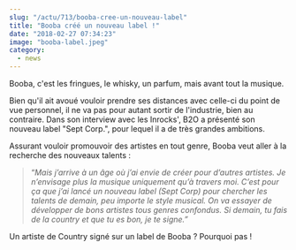 ```yaml
--- 
slug: "/actu/713/booba-cree-un-nouveau-label"
title: "Booba créé un nouveau label !"
date: "2018-02-27 07:34:23"
image: "booba-label.jpeg"
category:
  - news
---
```

<p>Booba, c'est les fringues, le whisky, un parfum, mais avant tout la musique.</p>

<p>Bien qu'il ait avoué vouloir prendre ses distances avec celle-ci du point de vue personnel, il ne va pas pour autant sortir de l'industrie, bien au contraire. Dans son interview avec les Inrocks', B2O a présenté son nouveau label "Sept Corp.", pour lequel il a de très grandes ambitions.</p>

<p>Assurant vouloir promouvoir des artistes en tout genre, Booba veut aller à la recherche des nouveaux talents :</p>

<blockquote>
<p>“<em>Mais j’arrive à un âge où j’ai envie de créer pour d’autres artistes. Je n’envisage plus la musique uniquement qu’à travers moi. C’est pour ça que j’ai lancé un nouveau label (Sept Corp) pour chercher les talents de demain, peu importe le style musical. On va essayer de développer de bons artistes tous genres confondus. Si demain, tu fais de la country et que tu es bon, je te signe.”</em></p>
</blockquote>

<p>Un artiste de Country signé sur un label de Booba ? Pourquoi pas !</p>